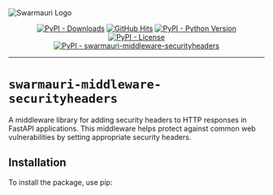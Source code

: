<picture>
  <source media="(prefers-color-scheme: dark)"  srcset="https://res.cloudinary.com/dryedzrlo/image/upload/v1757724629/swarmauri_brand_frag_light_mg8cmd.png">
  <source media="(prefers-color-scheme: light)" srcset="https://res.cloudinary.com/dryedzrlo/image/upload/v1757724629/swarmauri_brand_frag_dark_tzjuja.png">
  <!-- Fallback below (see #2) -->
  <img alt="Swarmauri Logo" src="https://res.cloudinary.com/dryedzrlo/image/upload/v1757724629/swarmauri_brand_frag_dark_tzjuja.png">
</picture>

<p align="center">
    <a href="https://pypi.org/project/swarmauri-middleware-securityheaders/">
        <img src="https://img.shields.io/pypi/dm/swarmauri-middleware-securityheaders" alt="PyPI - Downloads"/></a>
    <a href="https://github.com/swarmauri/swarmauri-sdk/pkgs/pkgs/swarmauri-middleware-securityheaders">
        <img src="https://hits.seeyoufarm.com/api/count/incr/badge.svg?url=https://github.com/swarmauri/swarmauri-sdk/pkgs/pkgs/swarmauri-middleware-securityheaders&count_bg=%2379C83D&title_bg=%23555555&icon=&icon_color=%23E7E7E7&title=hits&edge_flat=false" alt="GitHub Hits"/></a>
    <a href="https://pypi.org/project/swarmauri-middleware-securityheaders/">
        <img src="https://img.shields.io/pypi/pyversions/swarmauri-middleware-securityheaders" alt="PyPI - Python Version"/></a>
    <a href="https://pypi.org/project/swarmauri-middleware-securityheaders/">
        <img src="https://img.shields.io/pypi/l/swarmauri-middleware-securityheaders" alt="PyPI - License"/></a>
    <br />
    <a href="https://pypi.org/project/swarmauri-middleware-securityheaders/">
        <img src="https://img.shields.io/pypi/v/swarmauri-middleware-securityheaders?label=swarmauri-middleware-securityheaders&color=green" alt="PyPI - swarmauri-middleware-securityheaders"/></a>
</p>

---

# `swarmauri-middleware-securityheaders`

A middleware library for adding security headers to HTTP responses in FastAPI applications. This middleware helps protect against common web vulnerabilities by setting appropriate security headers.

## Installation

To install the package, use pip: